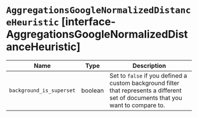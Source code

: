 # `AggregationsGoogleNormalizedDistanceHeuristic` [interface-AggregationsGoogleNormalizedDistanceHeuristic]

| Name | Type | Description |
| - | - | - |
| `background_is_superset` | boolean | Set to `false` if you defined a custom background filter that represents a different set of documents that you want to compare to. |

